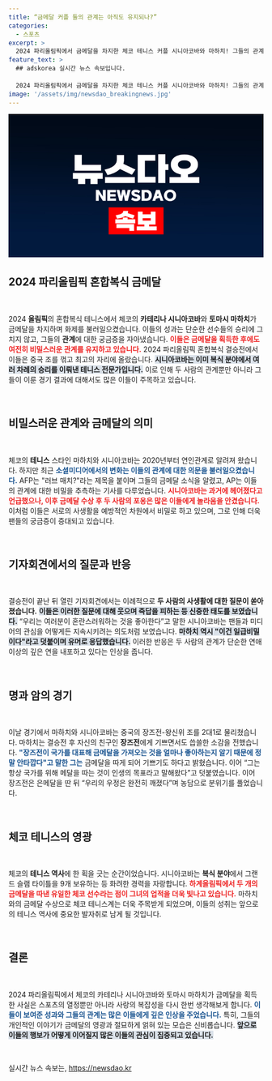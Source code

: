 ```yaml
---
title: “금메달 커플 둘의 관계는 아직도 유지되나?”
categories:
  - 스포츠
excerpt: >
  2024 파리올림픽에서 금메달을 차지한 체코 테니스 커플 시니아코바와 마하치! 그들의 관계 비밀과 올림픽 후 포옹의 진실이 화제를 모으고 있다. 궁금한 팬들을 위한 독점 인터뷰!
feature_text: >
  ## adskorea 실시간 뉴스 속보입니다.

  2024 파리올림픽에서 금메달을 차지한 체코 테니스 커플 시니아코바와 마하치! 그들의 관계 비밀과 올림픽 후 포옹의 진실이 화제를 모으고 있다. 궁금한 팬들을 위한 독점 인터뷰!
image: '/assets/img/newsdao_breakingnews.jpg'
---
```


<p><img src="/assets/img/newsdao_breakingnews.jpg" alt="adskorea 속보" /></p>

<h2 data-ke-size="size26">2024 파리올림픽 혼합복식 금메달</h2>

<p data-ke-size="size16">&nbsp;</p>

<p>2024 <b>올림픽</b>의 혼합복식 테니스에서 체코의 <b>카테리나 시니아코바</b>와 <b>토마시 마하치</b>가 금메달을 차지하며 화제를 불러일으켰습니다. 이들의 성과는 단순한 선수들의 승리에 그치지 않고, 그들의 <b>관계</b>에 대한 궁금증을 자아냈습니다. <b><span style="color: #ee2323;">이들은 금메달을 획득한 후에도 여전히 비밀스러운 관계를 유지하고 있습니다.</span></b> 2024 파리올림픽 혼합복식 결승전에서 이들은 중국 조를 꺾고 최고의 자리에 올랐습니다. <b><span style="background-color: #21538527;">시니아코바는 이미 복식 분야에서 여러 차례의 승리를 이뤄낸 테니스 전문가입니다.</span></b> 이로 인해 두 사람의 관계뿐만 아니라 그들이 이룬 경기 결과에 대해서도 많은 이들이 주목하고 있습니다. </p>

<p data-ke-size="size16">&nbsp;</p>

<h2 data-ke-size="size26">비밀스러운 관계와 금메달의 의미</h2>

<p data-ke-size="size16">&nbsp;</p>

<p>체코의 <b>테니스</b> 스타인 마하치와 시니아코바는 2020년부터 연인관계로 알려져 왔습니다. 하지만 최근 <b><span style="color: #1a5490;">소셜미디어에서의 변화는 이들의 관계에 대한 의문을 불러일으켰습니다.</span></b> AFP는 "러브 매치?"라는 제목을 붙이며 그들의 금메달 소식을 알렸고, AP는 이들의 관계에 대한 비밀을 추측하는 기사를 다루었습니다. <b><span style="color: #ee2323;">시니아코바는 과거에 헤어졌다고 언급했으나, 이후 금메달 수상 후 두 사람의 포옹은 많은 이들에게 놀라움을 안겼습니다.</span></b> 이처럼 이들은 서로의 사생활을 예방적인 차원에서 비밀로 하고 있으며, 그로 인해 더욱 팬들의 궁금증이 증대되고 있습니다. </p>

<p data-ke-size="size16">&nbsp;</p>

<h2 data-ke-size="size26">기자회견에서의 질문과 반응</h2>

<p data-ke-size="size16">&nbsp;</p>

<p>결승전이 끝난 뒤 열린 기자회견에서는 이례적으로 <b>두 사람의 사생활에 대한 질문이 쏟아졌습니다.</b> <b><span style="background-color: #21538527;">이들은 이러한 질문에 대해 웃으며 즉답을 피하는 등 신중한 태도를 보였습니다.</span></b> “우리는 여러분이 혼란스러워하는 것을 좋아한다”고 말한 시니아코바는 팬들과 미디어의 관심을 어떻게든 지속시키려는 의도처럼 보였습니다. <b><span style="background-color: #21538527;">마하치 역시 "이건 일급비밀이다"라고 덧붙이며 유머로 응답했습니다.</span></b> 이러한 반응은 두 사람의 관계가 단순한 연애 이상의 깊은 연을 내포하고 있다는 인상을 줍니다. </p>

<p data-ke-size="size16">&nbsp;</p>

<h2 data-ke-size="size26">명과 암의 경기</h2>

<p data-ke-size="size16">&nbsp;</p>

<p>이날 경기에서 마하치와 시니아코바는 중국의 장즈전-왕신위 조를 2대1로 물리쳤습니다. 마하치는 결승전 후 자신의 친구인 <b>장즈전</b>에게 기쁘면서도 씁쓸한 소감을 전했습니다. <b><span style="color: #1a5490;">"장즈전이 국가를 대표해 금메달을 가져오는 것을 얼마나 좋아하는지 알기 때문에 정말 안타깝다"고 말한 그는</span></b> 금메달을 따게 되어 기쁘기도 하다고 밝혔습니다. 이어 “그는 항상 국가를 위해 메달을 따는 것이 인생의 목표라고 말해왔다”고 덧붙였습니다. 이어 장즈전은 은메달을 딴 뒤 “우리의 우정은 완전히 깨졌다”며 농담으로 분위기를 풀었습니다. </p>

<p data-ke-size="size16">&nbsp;</p>

<h2 data-ke-size="size26">체코 테니스의 영광</h2>

<p data-ke-size="size16">&nbsp;</p>

<p>체코의 <b>테니스 역사</b>에 한 획을 긋는 순간이었습니다. 시니아코바는 <b>복식 분야</b>에서 그랜드 슬램 타이틀을 9개 보유하는 등 화려한 경력을 자랑합니다. <b><span style="color: #ee2323;">하계올림픽에서 두 개의 금메달을 따낸 유일한 체코 선수라는 점이 그녀의 업적을 더욱 빛나고 있습니다.</span></b> 마하치와의 금메달 수상으로 체코 테니스계는 더욱 주목받게 되었으며, 이들의 성취는 앞으로의 테니스 역사에 중요한 발자취로 남게 될 것입니다.</p>

<p data-ke-size="size16">&nbsp;</p>

<h2 data-ke-size="size26">결론</h2>

<p data-ke-size="size16">&nbsp;</p>

<p>2024 파리올림픽에서 체코의 카테리나 시니아코바와 토마시 마하치가 금메달을 획득한 사실은 스포츠의 열정뿐만 아니라 사랑의 복잡성을 다시 한번 생각해보게 합니다. <b><span style="color: #1a5490;">이들이 보여준 성과와 그들의 관계는 많은 이들에게 깊은 인상을 주었습니다.</span></b> 특히, 그들의 개인적인 이야기가 금메달의 영광과 절묘하게 얽혀 있는 모습은 신비롭습니다. <b><span style="background-color: #21538527;">앞으로 이들의 행보가 어떻게 이어질지 많은 이들의 관심이 집중되고 있습니다.</span></b> </p>

<p data-ke-size="size16">&nbsp;</p>
실시간 뉴스 속보는, <a href="https://newsdao.kr" rel="dofollow">https://newsdao.kr</a>


